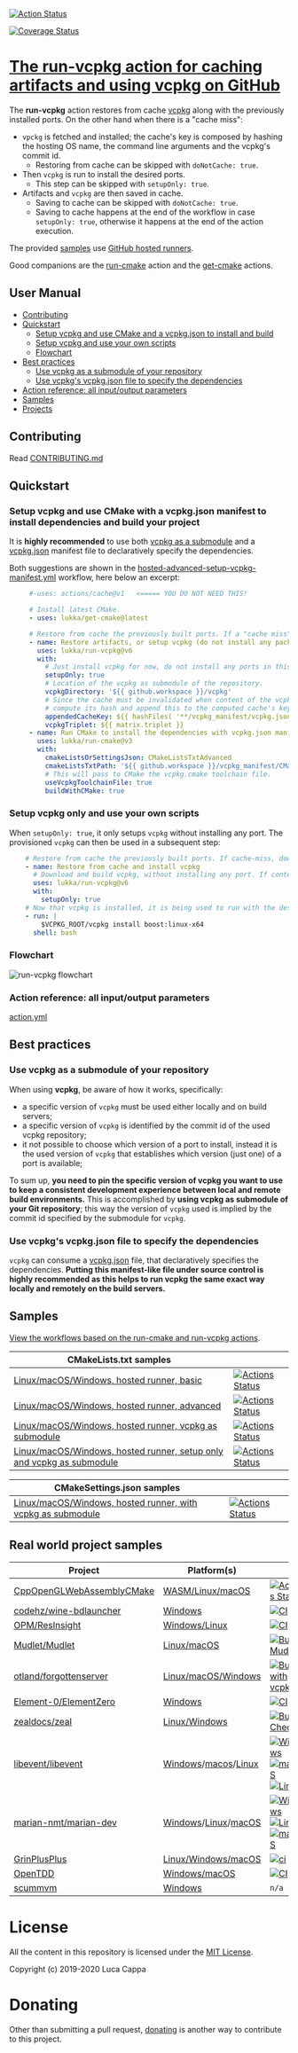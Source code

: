 [![Action Status](https://github.com/lukka/run-vcpkg/workflows/build-test/badge.svg)](https://github.com/lukka/run-vcpkg/actions)

[![Coverage Status](https://coveralls.io/repos/github/lukka/run-vcpkg/badge.svg?branch=main)](https://coveralls.io/github/lukka/run-vcpkg?branch=main)

# [The **run-vcpkg** action for caching artifacts and using vcpkg on GitHub](https://github.com/marketplace/actions/run-vcpkg)

The **run-vcpkg** action restores from cache [vcpkg](https://github.com/microsoft/vcpkg) along with the previously installed ports. On the other hand when there is a "cache miss":
 - `vpckg` is fetched and installed; the cache's key is composed by hashing the hosting OS name, the command line arguments and the vcpkg's commit id.
    - Restoring from cache can be skipped with `doNotCache: true`.
 - Then `vcpkg` is run to install the desired ports.
    - This step can be skipped with `setupOnly: true`.
 - Artifacts and `vcpkg` are then saved in cache.
    - Saving to cache can be skipped with `doNotCache: true`.
    - Saving to cache happens at the end of the workflow in case `setupOnly: true`, otherwise it happens at the end of the action execution.

The provided [samples](#samples) use [GitHub hosted runners](https://help.github.com/en/actions/automating-your-workflow-with-github-actions/virtual-environments-for-github-hosted-runners).

Good companions are the [run-cmake](https://github.com/marketplace/actions/run-cmake) action and the
[get-cmake](https://github.com/marketplace/actions/get-cmake) actions.

 ## User Manual
 * [Contributing](#contributing)
 * [Quickstart](#quickstart)
   * [Setup vcpkg and use CMake and a vcpkg.json to install and build](#manifest)
   * [Setup vcpkg and use your own scripts](#setuponly)
   * [Flowchart](#flowchart)
 * [Best practices](#best-practices)
    * [Use vcpkg as a submodule of your repository](#use-vcpkg-as-a-submodule-of-your-repository)
    * [Use vcpkg's vcpkg.json file to specify the dependencies](#vcpkgjson)
 * [Action reference: all input/output parameters](#reference)
 * [Samples](#samples)
 * [Projects](#projects)

## Contributing

Read [CONTRIBUTING.md](CONTRIBUTING.md)

## <a id='quickstart'>Quickstart</a>

### <a id='manifest'>Setup vcpkg and use CMake with a vcpkg.json manifest to install dependencies and build your project</a>

It is __highly recommended__ to use both [vcpkg as a submodule](#vcpkgsubmodule) and a [vcpkg.json](#vcpkgjson) manifest file to declaratively specify the dependencies.

Both suggestions are shown in the [hosted-advanced-setup-vcpkg-manifest.yml](https://github.com/lukka/CppBuildTasks-Validation/blob/master/.github/workflows/hosted-advanced-setup-vcpkg-manifest.yml) workflow, here below an excerpt:

```yaml
     #-uses: actions/cache@v1   <===== YOU DO NOT NEED THIS!

     # Install latest CMake.
     - uses: lukka/get-cmake@latest

     # Restore from cache the previously built ports. If a "cache miss" occurs, then vcpkg is bootstrapped.
     - name: Restore artifacts, or setup vcpkg (do not install any package)
       uses: lukka/run-vcpkg@v6
       with:
         # Just install vcpkg for now, do not install any ports in this step yet.
         setupOnly: true
         # Location of the vcpkg as submodule of the repository.
         vcpkgDirectory: '${{ github.workspace }}/vcpkg'
         # Since the cache must be invalidated when content of the vcpkg.json file changes, let's
         # compute its hash and append this to the computed cache's key.
         appendedCacheKey: ${{ hashFiles( '**/vcpkg_manifest/vcpkg.json' ) }}
         vcpkgTriplet: ${{ matrix.triplet }}
     - name: Run CMake to install the dependencies with vcpkg.json manifest and build the project
       uses: lukka/run-cmake@v3
       with:
         cmakeListsOrSettingsJson: CMakeListsTxtAdvanced
         cmakeListsTxtPath: '${{ github.workspace }}/vcpkg_manifest/CMakeLists.txt'
         # This will pass to CMake the vcpkg.cmake toolchain file.
         useVcpkgToolchainFile: true
         buildWithCMake: true
```

### <a id='setuponly'>Setup vcpkg only and use your own scripts</a>

When `setupOnly: true`, it only setups `vcpkg` without installing any port. The provisioned `vcpkg` can then be used in a subsequent step:

```yaml
    # Restore from cache the previously built ports. If cache-miss, download and build vcpkg (aka "bootstrap vcpkg").
    - name: Restore from cache and install vcpkg
      # Download and build vcpkg, without installing any port. If content is cached already, it is a no-op.
      uses: lukka/run-vcpkg@v6
      with:
        setupOnly: true
    # Now that vcpkg is installed, it is being used to run with the desired arguments.
    - run: |
        $VCPKG_ROOT/vcpkg install boost:linux-x64
      shell: bash
```

### <a id='flowchart'>Flowchart</a>

![run-vcpkg flowchart](https://raw.githubusercontent.com/lukka/run-cmake-vcpkg-action-libs/main/packages/run-vcpkg-lib/docs/task-vcpkg.png
)

### <a id='reference'>Action reference: all input/output parameters</a>

[action.yml](https://github.com/lukka/run-vcpkg/blob/main/action.yml)

## Best practices

### <a id='vcpkgsubmodule'>Use **vcpkg** as a submodule of your repository</a>

When using **vcpkg**, be aware of how it works, specifically:
 - a specific version of `vcpkg` must be used either locally and on build servers;
 - a specific version of `vcpkg` is identified by the commit id of the used vcpkg repository;
 - it not possible to choose which version of a port to install, instead it is the used version of `vcpkg` that establishes which version (just one) of a port is available;

 To sum up, **you need to pin the specific version of vcpkg you want to use to keep a consistent development experience between local and remote build environments.** This is accomplished by **using vcpkg as submodule of your Git repository**; this way the version of `vcpkg` used is implied by the commit id specified by the submodule for `vcpkg`.

### <a id='vcpkgjson'>Use vcpkg's vcpkg.json file to specify the dependencies</a>

`vcpkg` can consume a [vcpkg.json](https://github.com/microsoft/vcpkg/blob/master/docs/specifications/manifests.md) file, that declaratively specifies the dependencies.
**Putting this manifest-like file under source control is highly recommended as this helps to run vcpkg the same exact way locally and remotely on the build servers.**

## <a id="samples">Samples</a>

[View the workflows based on the run-cmake and run-vcpkg actions](https://github.com/lukka/CppBuildTasks-Validation/actions).

|CMakeLists.txt samples | |
|----------|-------|
[Linux/macOS/Windows, hosted runner, basic](https://github.com/lukka/CppBuildTasks-Validation/blob/master/.github/workflows/hosted-basic.yml)| [![Actions Status](https://github.com/lukka/CppBuildTasks-Validation/workflows/hosted-basic/badge.svg)](https://github.com/lukka/CppBuildTasks-Validation/actions)
[Linux/macOS/Windows, hosted runner, advanced](https://github.com/lukka/CppBuildTasks-Validation/blob/master/.github/workflows/hosted-advanced.yml)| [![Actions Status](https://github.com/lukka/CppBuildTasks-Validation/workflows/hosted-advanced/badge.svg)](https://github.com/lukka/CppBuildTasks-Validation/actions)
[Linux/macOS/Windows, hosted runner, vcpkg as submodule](https://github.com/lukka/CppBuildTasks-Validation/blob/master/.github/workflows/hosted-basic-cache-submod_vcpkg.yml)| [![Actions Status](https://github.com/lukka/CppBuildTasks-Validation/workflows/hosted-basic-cache-submod_vcpkg/badge.svg)](https://github.com/lukka/CppBuildTasks-Validation/actions)
[Linux/macOS/Windows, hosted runner, setup only and vcpkg as submodule](https://github.com/lukka/CppBuildTasks-Validation/blob/master/.github/workflows/hosted-advanced-setup-vcpkg.yml)| [![Actions Status](https://github.com/lukka/CppBuildTasks-Validation/workflows/hosted-advanced-setup-vcpkg/badge.svg)](https://github.com/lukka/CppBuildTasks-Validation/actions)

|CMakeSettings.json samples | |
|----------|-------|
[Linux/macOS/Windows, hosted runner, with vcpkg as submodule](https://github.com/lukka/CppBuildTasks-Validation/blob/master/.github/workflows/hosted-cmakesettingsjson-cache-submod_vcpkg.yml)| [![Actions Status](https://github.com/lukka/CppBuildTasks-Validation/workflows/hosted-cmakesettingsjson-cache-submod_vcpkg/badge.svg)](https://github.com/lukka/CppBuildTasks-Validation/actions)

## <a id='projects'>Real world project samples</a>

|Project|Platform(s)| |
|----------|-------|-|
|[CppOpenGLWebAssemblyCMake](https://github.com/lukka/CppOpenGLWebAssemblyCMake) | [WASM/Linux/macOS](https://github.com/lukka/CppOpenGLWebAssemblyCMake/blob/master/.github/workflows/build.yml) | [![Actions Status](https://github.com/lukka/CppOpenGLWebAssemblyCMake/workflows/hosted-wasm-macos-linux/badge.svg)](https://github.com/lukka/CppOpenGLWebAssemblyCMake/actions)
|[codehz/wine-bdlauncher](https://github.com/codehz/wine-bdlauncher) | [Windows](https://github.com/codehz/wine-bdlauncher/blob/master/.github/workflows/ci.yml) | [![CI](https://github.com/codehz/wine-bdlauncher/workflows/CI/badge.svg)](https://github.com/codehz/wine-bdlauncher/actions)
|[OPM/ResInsight](https://github.com/OPM/ResInsight/) | [Windows/Linux](https://github.com/OPM/ResInsight/blob/dev/.github/workflows/main.yml) | [![CI](https://github.com/OPM/ResInsight/workflows/ResInsight%20Build/badge.svg)](https://github.com/OPM/ResInsight/actions)
[Mudlet/Mudlet](https://github.com/Mudlet/Mudlet) | [Linux/macOS](https://github.com/Mudlet/Mudlet/blob/development/.github/workflows/build-mudlet.yml) | [![Build Mudlet](https://github.com/Mudlet/Mudlet/workflows/Build%20Mudlet/badge.svg)](https://github.com/Mudlet/Mudlet/actions)
|[otland/forgottenserver](https://github.com/otland/forgottenserver) | [Linux/macOS/Windows](https://github.com/otland/forgottenserver/blob/master/.github/workflows/build-vcpkg.yml) | [![Build with vcpkg](https://github.com/otland/forgottenserver/workflows/Build%20with%20vcpkg/badge.svg)](https://github.com/otland/forgottenserver/actions)
|[Element-0/ElementZero](https://github.com/Element-0/ElementZero) | [Windows](https://github.com/Element-0/ElementZero/blob/master/.github/workflows/ci.yml) | [![CI](https://github.com/Element-0/ElementZero/workflows/CI/badge.svg)](https://github.com/Element-0/ElementZero/actions)
|[zealdocs/zeal](https://github.com/zealdocs/zeal) | [Linux/Windows](https://github.com/zealdocs/zeal/blob/master/.github/workflows/build-check.yml) | [![Build Check](https://github.com/zealdocs/zeal/workflows/Build%20Check/badge.svg)](https://github.com/zealdocs/zeal/actions)
|[libevent/libevent](https://github.com/libevent/libevent) | [Windows](https://github.com/libevent/libevent/blob/master/.github/workflows/windows.yml)/[macos](https://github.com/libevent/libevent/blob/master/.github/workflows/macos.yml)/[Linux](https://github.com/libevent/libevent/blob/master/.github/workflows/linux.yml) | [![Windows](https://github.com/libevent/libevent/workflows/windows/badge.svg)](https://github.com/libevent/libevent/actions)[![macOS](https://github.com/libevent/libevent/workflows/macos/badge.svg)](https://github.com/libevent/libevent/actions)[![Linux](https://github.com/libevent/libevent/workflows/linux/badge.svg)](https://github.com/libevent/libevent/actions)
|[marian-nmt/marian-dev](https://github.com/marian-nmt/marian-dev) | [Windows](https://github.com/marian-nmt/marian-dev/blob/master/.github/workflows/windows.yml)/[Linux](https://github.com/marian-nmt/marian-dev/blob/master/.github/workflows/ubuntu.yml)/[macOS](https://github.com/marian-nmt/marian-dev/blob/master/.github/workflows/macos.yml)|[![Windows](https://github.com/marian-nmt/marian-dev/workflows/Windows/badge.svg)](https://github.com/marian-nmt/marian-dev/actions/) [![Linux](https://github.com/marian-nmt/marian-dev/workflows/Ubuntu/badge.svg)](https://github.com/marian-nmt/marian-dev/actions/) [![macOS](https://github.com/marian-nmt/marian-dev/workflows/MacOS/badge.svg)](https://github.com/marian-nmt/marian-dev/actions/) 
|[GrinPlusPlus](https://github.com/GrinPlusPlus/GrinPlusPlus) | [Linux/Windows/macOS](https://github.com/GrinPlusPlus/GrinPlusPlus/blob/master/.github/workflows/ci.yml) | [![ci](https://github.com/GrinPlusPlus/GrinPlusPlus/workflows/ci/badge.svg)](https://github.com/GrinPlusPlus/GrinPlusPlus/actions/)
|[OpenTDD](https://github.com/OpenTTD/OpenTTD) | [Windows/macOS](https://github.com/OpenTTD/OpenTTD/blob/master/.github/workflows/ci-build.yml) | [![CI](https://github.com/OpenTTD/OpenTTD/workflows/CI/badge.svg)](https://github.com/OpenTTD/OpenTTD/actions/)
|[scummvm](https://github.com/scummvm/scummvm) | [Windows](https://github.com/scummvm/scummvm/blob/master/.github/workflows/ci.yml) | `n/a`

# License
 All the content in this repository is licensed under the [MIT License](LICENSE.txt).

Copyright (c) 2019-2020 Luca Cappa

# Donating

Other than submitting a pull request, [donating](https://www.paypal.com/cgi-bin/webscr?cmd=_s-xclick&hosted_button_id=EGNDRPRXM62G2&source=url) is another way to contribute to this project.
